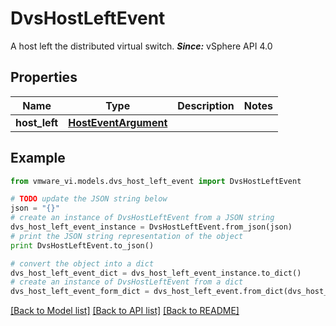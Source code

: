 # DvsHostLeftEvent

A host left the distributed virtual switch.  ***Since:*** vSphere API 4.0 

## Properties
Name | Type | Description | Notes
------------ | ------------- | ------------- | -------------
**host_left** | [**HostEventArgument**](HostEventArgument.md) |  | 

## Example

```python
from vmware_vi.models.dvs_host_left_event import DvsHostLeftEvent

# TODO update the JSON string below
json = "{}"
# create an instance of DvsHostLeftEvent from a JSON string
dvs_host_left_event_instance = DvsHostLeftEvent.from_json(json)
# print the JSON string representation of the object
print DvsHostLeftEvent.to_json()

# convert the object into a dict
dvs_host_left_event_dict = dvs_host_left_event_instance.to_dict()
# create an instance of DvsHostLeftEvent from a dict
dvs_host_left_event_form_dict = dvs_host_left_event.from_dict(dvs_host_left_event_dict)
```
[[Back to Model list]](../README.md#documentation-for-models) [[Back to API list]](../README.md#documentation-for-api-endpoints) [[Back to README]](../README.md)


